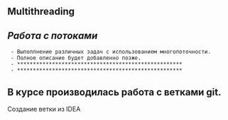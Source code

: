 ##          Multithreading


##   _Работа с потоками_
     - Выполлнение различных задач с использованием многопоточности.
     - Полное описание будет добавленно позже.
     - ****************************************************
     - ****************************************************

##    В курсе производилась работа с ветками git.

Создание ветки из IDEA